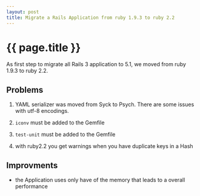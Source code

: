 ```yaml
---
layout: post
title: Migrate a Rails Application from ruby 1.9.3 to ruby 2.2
---
```


{{ page.title }}
================

As first step to migrate all Rails 3 application to 5.1, we moved
from ruby 1.9.3 to ruby 2.2.

## Problems

1. YAML serializer was moved from Syck to Psych. There are some issues with utf-8 encodings.

2. ```iconv``` must be added to the Gemfile

3. ```test-unit```  must be added to the Gemfile

4. with ruby2.2 you get warnings when you have duplicate keys in a Hash

## Improvments

* the Application uses only have of the memory that leads to a overall performance
